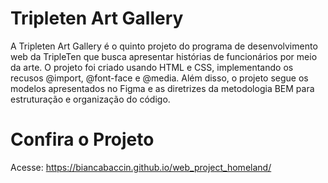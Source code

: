 # Tripleten Art Gallery

A Tripleten Art Gallery é o quinto projeto do programa de desenvolvimento web da TripleTen que busca apresentar histórias de funcionários por meio da arte.
O projeto foi criado usando HTML e CSS, implementando os recusos @import, @font-face e @media. Além disso, o projeto segue os modelos apresentados no Figma e as diretrizes da metodologia BEM para estruturação e organização do código.

# Confira o Projeto

Acesse: https://biancabaccin.github.io/web_project_homeland/
